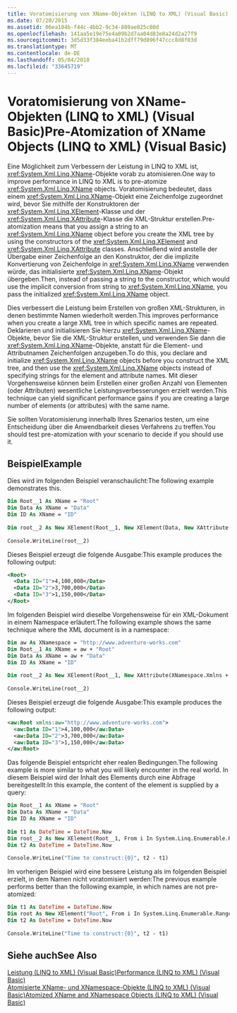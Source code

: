 ```yaml
---
title: Voratomisierung von XName-Objekten (LINQ to XML) (Visual Basic)
ms.date: 07/20/2015
ms.assetid: 06ea104b-f44c-4bb2-9c34-889ae025c80d
ms.openlocfilehash: 141aa5e19e75e4a09b2d7aa04d83e8a24d2a27f9
ms.sourcegitcommit: 3d5d33f384eeba41b2dff79d096f47ccc8d8f03d
ms.translationtype: MT
ms.contentlocale: de-DE
ms.lasthandoff: 05/04/2018
ms.locfileid: "33645719"
---
```

# <a name="pre-atomization-of-xname-objects-linq-to-xml-visual-basic"></a><span data-ttu-id="4c15d-102">Voratomisierung von XName-Objekten (LINQ to XML) (Visual Basic)</span><span class="sxs-lookup"><span data-stu-id="4c15d-102">Pre-Atomization of XName Objects (LINQ to XML) (Visual Basic)</span></span>
<span data-ttu-id="4c15d-103">Eine Möglichkeit zum Verbessern der Leistung in LINQ to XML ist, <xref:System.Xml.Linq.XName>-Objekte vorab zu atomisieren.</span><span class="sxs-lookup"><span data-stu-id="4c15d-103">One way to improve performance in LINQ to XML is to pre-atomize <xref:System.Xml.Linq.XName> objects.</span></span> <span data-ttu-id="4c15d-104">Voratomisierung bedeutet, dass einem <xref:System.Xml.Linq.XName>-Objekt eine Zeichenfolge zugeordnet wird, bevor Sie mithilfe der Konstruktoren der <xref:System.Xml.Linq.XElement>-Klasse und der <xref:System.Xml.Linq.XAttribute>-Klasse die XML-Struktur erstellen.</span><span class="sxs-lookup"><span data-stu-id="4c15d-104">Pre-atomization means that you assign a string to an <xref:System.Xml.Linq.XName> object before you create the XML tree by using the constructors of the <xref:System.Xml.Linq.XElement> and  <xref:System.Xml.Linq.XAttribute> classes.</span></span> <span data-ttu-id="4c15d-105">Anschließend wird anstelle der Übergabe einer Zeichenfolge an den Konstruktor, der die implizite Konvertierung von Zeichenfolge in <xref:System.Xml.Linq.XName> verwenden würde, das initialisierte <xref:System.Xml.Linq.XName>-Objekt übergeben.</span><span class="sxs-lookup"><span data-stu-id="4c15d-105">Then, instead of passing a string to the constructor, which would use the implicit conversion from string to <xref:System.Xml.Linq.XName>, you pass the initialized <xref:System.Xml.Linq.XName> object.</span></span>  
  
 <span data-ttu-id="4c15d-106">Dies verbessert die Leistung beim Erstellen von großen XML-Strukturen, in denen bestimmte Namen wiederholt werden.</span><span class="sxs-lookup"><span data-stu-id="4c15d-106">This improves performance when you create a large XML tree in which specific names are repeated.</span></span> <span data-ttu-id="4c15d-107">Deklarieren und initialisieren Sie hierzu <xref:System.Xml.Linq.XName>-Objekte, bevor Sie die XML-Struktur erstellen, und verwenden Sie dann die <xref:System.Xml.Linq.XName>-Objekte, anstatt für die Element- und Attributnamen Zeichenfolgen anzugeben.</span><span class="sxs-lookup"><span data-stu-id="4c15d-107">To do this, you declare and initialize <xref:System.Xml.Linq.XName> objects before you construct the XML tree, and then use the <xref:System.Xml.Linq.XName> objects instead of specifying strings for the element and attribute names.</span></span> <span data-ttu-id="4c15d-108">Mit dieser Vorgehensweise können beim Erstellen einer großen Anzahl von Elementen (oder Attributen) wesentliche Leistungsverbesserungen erzielt werden.</span><span class="sxs-lookup"><span data-stu-id="4c15d-108">This technique can yield significant performance gains if you are creating a large number of elements (or attributes) with the same name.</span></span>  
  
 <span data-ttu-id="4c15d-109">Sie sollten Voratomisierung innerhalb Ihres Szenarios testen, um eine Entscheidung über die Anwendbarkeit dieses Verfahrens zu treffen.</span><span class="sxs-lookup"><span data-stu-id="4c15d-109">You should test pre-atomization with your scenario to decide if you should use it.</span></span>  
  
## <a name="example"></a><span data-ttu-id="4c15d-110">Beispiel</span><span class="sxs-lookup"><span data-stu-id="4c15d-110">Example</span></span>  
 <span data-ttu-id="4c15d-111">Dies wird im folgenden Beispiel veranschaulicht:</span><span class="sxs-lookup"><span data-stu-id="4c15d-111">The following example demonstrates this.</span></span>  
  
```vb  
Dim Root__1 As XName = "Root"  
Dim Data As XName = "Data"  
Dim ID As XName = "ID"  
  
Dim root__2 As New XElement(Root__1, New XElement(Data, New XAttribute(ID, "1"), "4,100,000"), New XElement(Data, New XAttribute(ID, "2"), "3,700,000"), New XElement(Data, New XAttribute(ID, "3"), "1,150,000"))  
  
Console.WriteLine(root__2)  
```  
  
 <span data-ttu-id="4c15d-112">Dieses Beispiel erzeugt die folgende Ausgabe:</span><span class="sxs-lookup"><span data-stu-id="4c15d-112">This example produces the following output:</span></span>  
  
```xml  
<Root>  
  <Data ID="1">4,100,000</Data>  
  <Data ID="2">3,700,000</Data>  
  <Data ID="3">1,150,000</Data>  
</Root>  
```  
  
 <span data-ttu-id="4c15d-113">Im folgenden Beispiel wird dieselbe Vorgehensweise für ein XML-Dokument in einem Namespace erläutert.</span><span class="sxs-lookup"><span data-stu-id="4c15d-113">The following example shows the same technique where the XML document is in a namespace:</span></span>  
  
```vb  
Dim aw As XNamespace = "http://www.adventure-works.com"  
Dim Root__1 As XName = aw + "Root"  
Dim Data As XName = aw + "Data"  
Dim ID As XName = "ID"  
  
Dim root__2 As New XElement(Root__1, New XAttribute(XNamespace.Xmlns + "aw", aw), New XElement(Data, New XAttribute(ID, "1"), "4,100,000"), New XElement(Data, New XAttribute(ID, "2"), "3,700,000"), New XElement(Data, New XAttribute(ID, "3"), "1,150,000"))  
  
Console.WriteLine(root__2)  
```  
  
 <span data-ttu-id="4c15d-114">Dieses Beispiel erzeugt die folgende Ausgabe:</span><span class="sxs-lookup"><span data-stu-id="4c15d-114">This example produces the following output:</span></span>  
  
```xml  
<aw:Root xmlns:aw="http://www.adventure-works.com">  
  <aw:Data ID="1">4,100,000</aw:Data>  
  <aw:Data ID="2">3,700,000</aw:Data>  
  <aw:Data ID="3">1,150,000</aw:Data>  
</aw:Root>  
```  
  
 <span data-ttu-id="4c15d-115">Das folgende Beispiel entspricht eher realen Bedingungen.</span><span class="sxs-lookup"><span data-stu-id="4c15d-115">The following example is more similar to what you will likely encounter in the real world.</span></span> <span data-ttu-id="4c15d-116">In diesem Beispiel wird der Inhalt des Elements durch eine Abfrage bereitgestellt:</span><span class="sxs-lookup"><span data-stu-id="4c15d-116">In this example, the content of the element is supplied by a query:</span></span>  
  
```vb  
Dim Root__1 As XName = "Root"  
Dim Data As XName = "Data"  
Dim ID As XName = "ID"  
  
Dim t1 As DateTime = DateTime.Now  
Dim root__2 As New XElement(Root__1, From i In System.Linq.Enumerable.Range(1, 100000)New XElement(Data, New XAttribute(ID, i), i * 5))  
Dim t2 As DateTime = DateTime.Now  
  
Console.WriteLine("Time to construct:{0}", t2 - t1)  
```  
  
 <span data-ttu-id="4c15d-117">Im vorherigen Beispiel wird eine bessere Leistung als im folgenden Beispiel erzielt, in dem Namen nicht voratomisiert werden:</span><span class="sxs-lookup"><span data-stu-id="4c15d-117">The previous example performs better than the following example, in which names are not pre-atomized:</span></span>  
  
```vb  
Dim t1 As DateTime = DateTime.Now  
Dim root As New XElement("Root", From i In System.Linq.Enumerable.Range(1, 100000)New XElement("Data", New XAttribute("ID", i), i * 5))  
Dim t2 As DateTime = DateTime.Now  
  
Console.WriteLine("Time to construct:{0}", t2 - t1)  
```  
  
## <a name="see-also"></a><span data-ttu-id="4c15d-118">Siehe auch</span><span class="sxs-lookup"><span data-stu-id="4c15d-118">See Also</span></span>  
 [<span data-ttu-id="4c15d-119">Leistung (LINQ to XML) (Visual Basic)</span><span class="sxs-lookup"><span data-stu-id="4c15d-119">Performance (LINQ to XML) (Visual Basic)</span></span>](../../../../visual-basic/programming-guide/concepts/linq/performance-linq-to-xml.md)  
 [<span data-ttu-id="4c15d-120">Atomisierte XName- und XNamespace-Objekte (LINQ to XML) (Visual Basic)</span><span class="sxs-lookup"><span data-stu-id="4c15d-120">Atomized XName and XNamespace Objects (LINQ to XML) (Visual Basic)</span></span>](../../../../visual-basic/programming-guide/concepts/linq/atomized-xname-and-xnamespace-objects-linq-to-xml.md)
